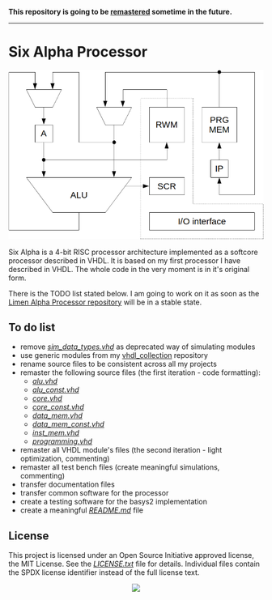 **This repository is going to be [remastered](https://github.com/users/dominiksalvet/projects/2#card-26446302) sometime in the future.**

---

# Six Alpha Processor

![Six Alpha pipeline](doc/img/pipeline.png)

Six Alpha is a 4-bit RISC processor architecture implemented as a softcore processor described in VHDL. It is based on my first processor I have described in VHDL. The whole code in the very moment is in it's original form.

There is the TODO list stated below. I am going to work on it as soon as the [Limen Alpha Processor repository](https://github.com/dominiksalvet/limen-alpha) will be in a stable state.

## To do list
* remove [*sim_data_types.vhd*](src/sim_data_types.vhd) as deprecated way of simulating modules
* use generic modules from my [vhdl_collection](https://github.com/dominiksalvet/vhdl_collection) repository
* rename source files to be consistent across all my projects
* remaster the following source files (the first iteration - code formatting):
  * [*alu.vhd*](src/alu.vhd)
  * [*alu_const.vhd*](src/alu_const.vhd)
  * [*core.vhd*](src/core.vhd)
  * [*core_const.vhd*](src/core_const.vhd)
  * [*data_mem.vhd*](src/data_mem.vhd)
  * [*data_mem_const.vhd*](src/data_mem_const.vhd)
  * [*inst_mem.vhd*](src/inst_mem.vhd)
  * [*programming.vhd*](src/programming.vhd)
* remaster all VHDL module's files (the second iteration - light optimization, commenting)
* remaster all test bench files (create meaningful simulations, commenting)
* transfer documentation files
* transfer common software for the processor
* create a testing software for the basys2 implementation
* create a meaningful [*README.md*](README.md) file

## License

This project is licensed under an Open Source Initiative approved license, the MIT License. See the [*LICENSE.txt*](LICENSE.txt) file for details. Individual files contain the SPDX license identifier instead of the full license text.

<p align="center">
  <a href="http://opensource.org/">
    <img src="https://opensource.org/files/osi_logo_bold_300X400_90ppi.png" width="100">
  </a>
</p>
